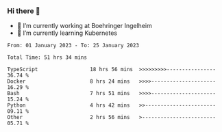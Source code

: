 ### Hi there 👋
- 🔭 I’m currently working at Boehringer Ingelheim
- 🌱 I’m currently learning Kubernetes

 
<!--START_SECTION:waka-->

```text
From: 01 January 2023 - To: 25 January 2023

Total Time: 51 hrs 34 mins

TypeScript                 18 hrs 56 mins  >>>>>>>>>----------------   36.74 %
Docker                     8 hrs 24 mins   >>>>---------------------   16.29 %
Bash                       7 hrs 51 mins   >>>>---------------------   15.24 %
Python                     4 hrs 42 mins   >>-----------------------   09.11 %
Other                      2 hrs 56 mins   >------------------------   05.71 %
```

<!--END_SECTION:waka-->

 
